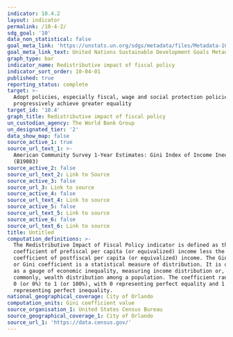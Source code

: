 ```yaml
---
indicator: 10.4.2
layout: indicator
permalink: /10-4-2/
sdg_goal: '10'
data_non_statistical: false
goal_meta_link: 'https://unstats.un.org/sdgs/metadata/files/Metadata-10-04-02.pdf'
goal_meta_link_text: United Nations Sustainable Development Goals Metadata (PDF 190 KB)
graph_type: bar
indicator_name: Redistributive impact of fiscal policy
indicator_sort_order: 10-04-01
published: true
reporting_status: complete
target: >-
  Adopt policies, especially fiscal, wage and social protection policies, and
  progressively achieve greater equality
target_id: '10.4'
graph_title: Redistributive impact of fiscal policy
un_custodian_agency: The World Bank Group
un_designated_tier: '2'
data_show_map: false
source_active_1: true
source_url_text_1: >-
  American Community Survey 1-Year Estimates: Gini Index of Income Inequality
  (B19083)
source_active_2: false
source_url_text_2: Link to Source
source_active_3: false
source_url_3: Link to source
source_active_4: false
source_url_text_4: Link to source
source_active_5: false
source_url_text_5: Link to source
source_active_6: false
source_url_text_6: Link to source
title: Untitled
computation_definitions: >-
  The Redistributive Impact of Fiscal Policy indicator is defined as the Gini
  coefficient of prefiscal per capita (or equivalized) income less the Gini
  coefficient of postfiscal per capita (or equivalized) income. The Gini index
  or Gini coefficient is a statistical measure of distribution. It is often used
  as a gauge of economic inequality, measuring income distribution or, less
  commonly, wealth distribution among a population. The coefficient ranges from
  0 (or 0%) to 1 (or 100%), with 0 representing perfect equality and 1
  representing perfect inequality.
national_geographical_coverage: City of Orlando
computation_units: Gini coefficient value
source_organisation_1: United States Census Bureau
source_geographical_coverage_1: City of Orlando
source_url_1: 'https://data.census.gov/'
---
```

